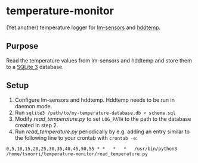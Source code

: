 # temperature-monitor
(Yet another) temperature logger for [lm-sensors](https://github.com/lm-sensors/lm-sensors) and [hddtemp](https://savannah.nongnu.org/projects/hddtemp/).

## Purpose

Read the temperature values from lm-sensors and hddtemp and store them to a [SQLite 3](https://sqlite.org/) database.

## Setup

1. Configure lm-sensors and hddtemp. Hddtemp needs to be run in daemon mode.
2. Run `sqlite3 /path/to/my-temperature-database.db < schema.sql`
3. Modify *read_temperature.py* to set `LOG_PATH` to the path to the database created in step 2.
4. Run *read_temperature.py* periodically by e.g. adding an entry similar to the following line to your crontab with `crontab -e`:

```
0,5,10,15,20,25,30,35,40,45,50,55 *	*	*	*	/usr/bin/python3 /home/tsnorri/temperature-monitor/read_temperature.py
```
